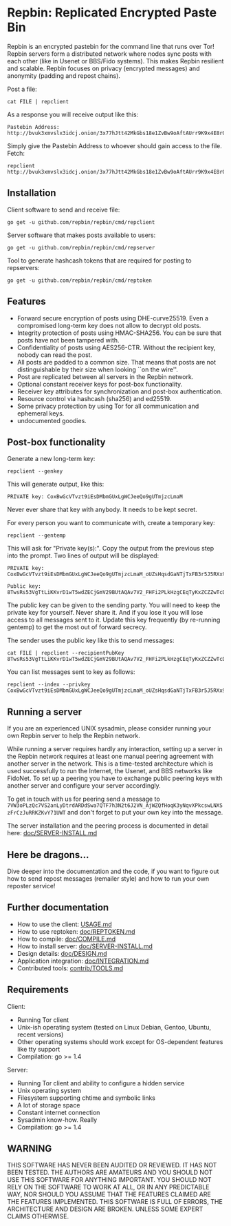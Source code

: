 # Repbin: Replicated Encrypted Paste Bin

Repbin is an encrypted pastebin for the command line that runs over Tor!
Repbin servers form a distributed network where nodes sync posts with each other
(like in Usenet or BBS/Fido systems). This makes Repbin resilient and scalable.
Repbin focuses on privacy (encrypted messages) and anonymity (padding and
repost chains).

Post a file:

	cat FILE | repclient

As a response you will receive output like this:

	Pastebin Address: http://bvuk3xmvslx3idcj.onion/3x77hJtt42MkGbs18e1ZvBw9oAftAUrr9K9x4E8rQzed_2PGBikD5hEcXh7kT4vtKPsZuwymWMeBNeGiRpQ24upB3

Simply give the Pastebin Address to whoever should gain access to the file.
Fetch:

	repclient http://bvuk3xmvslx3idcj.onion/3x77hJtt42MkGbs18e1ZvBw9oAftAUrr9K9x4E8rQzed_2PGBikD5hEcXh7kT4vtKPsZuwymWMeBNeGiRpQ24upB3


## Installation

Client software to send and receive file:

	go get -u github.com/repbin/repbin/cmd/repclient

Server software that makes posts available to users:

	go get -u github.com/repbin/repbin/cmd/repserver

Tool to generate hashcash tokens that are required for posting to repservers:

	go get -u github.com/repbin/repbin/cmd/reptoken


## Features

- Forward secure encryption of posts using DHE-curve25519. Even a compromised
  long-term key does not allow to decrypt old posts.
- Integrity protection of posts using HMAC-SHA256. You can be sure that posts
  have not been tampered with.
- Confidentiality of posts using AES256-CTR. Without the recipient key, nobody
  can read the post.
- All posts are padded to a common size. That means that posts are not
  distinguishable by their size when looking ``on the wire''.
- Post are replicated between all servers in the Repbin network.
- Optional constant receiver keys for post-box functionality.
- Receiver key attributes for synchronization and post-box authentication.
- Resource control via hashcash (sha256) and ed25519.
- Some privacy protection by using Tor for all communication and ephemeral keys.
- undocumented goodies.


## Post-box functionality

Generate a new long-term key:

	repclient --genkey

This will generate output, like this:

	PRIVATE key: CoxBwGcVTvzt9iEsDMbmGUxLgWCJeeQo9gUTmjzcLmaM

Never ever share that key with anybody. It needs to be kept secret.

For every person you want to communicate with, create a temporary key:

	repclient --gentemp

This will ask for "Private key(s):". Copy the output from the previous step into the prompt. Two lines of output will be displayed:

	PRIVATE key: CoxBwGcVTvzt9iEsDMbmGUxLgWCJeeQo9gUTmjzcLmaM_oUZsHqsdGaNTjTxFB3r5J5RXx9MYrjkCsrfd9UT4RuJ

	Public key: 8TwsRs53VgTtLiKKvrD1wT5wdZECjGmV29BUtAQAv7V2_FHFi2PLkHzgCEqTyKxZCZZwTcDr7BMwGkAr4wCUGT7Xp

The public key can be given to the sending party. You will need to keep the
private key for yourself. Never share it. And if you lose it you will lose
access to all messages sent to it. Update this key frequently (by re-running gentemp) to get the most out of forward secrecy.

The sender uses the public key like this to send messages:

	cat FILE | repclient --recipientPubKey 8TwsRs53VgTtLiKKvrD1wT5wdZECjGmV29BUtAQAv7V2_FHFi2PLkHzgCEqTyKxZCZZwTcDr7BMwGkAr4wCUGT7Xp
	
You can list messages sent to key as follows:

	repclient --index --privkey CoxBwGcVTvzt9iEsDMbmGUxLgWCJeeQo9gUTmjzcLmaM_oUZsHqsdGaNTjTxFB3r5J5RXx9MYrjkCsrfd9UT4RuJ


## Running a server

If you are an experienced UNIX sysadmin, please consider running your own Repbin
server to help the Repbin network.

While running a server requires hardly any interaction, setting up a server in
the Repbin network requires at least one manual peering agreement with another
server in the network. This is a time-tested architecture which is used
successfully to run the Internet, the Usenet, and BBS networks like FidoNet. To
set up a peering you have to exchange public peering keys with another server
and configure your server accordingly.

To get in touch with us for peering send a message to
`7VW3oPLzQc7VS2anLyDtrdARDdSwa7QTF7h3N2t6J2VN_AjWZQfHoqK3yNqvXPkcswLNXSzFrCzJuRRKZKvY71UWT`
and don't forget to put your own key into the message.

The server installation and the peering process is documented in detail here:
[doc/SERVER-INSTALL.md](https://github.com/repbin/repbin/blob/master/doc/SERVER-INSTALL.md)


## Here be dragons...

Dive deeper into the documentation and the code, if you want to figure out how
to send repost messages (remailer style) and how to run your own reposter
service!


## Further documentation

- How to use the client: [USAGE.md](https://github.com/repbin/repbin/blob/master/USAGE.md)
- How to use reptoken: [doc/REPTOKEN.md](https://github.com/repbin/repbin/blob/master/doc/REPTOKEN.md)
- How to compile: [doc/COMPILE.md](https://github.com/repbin/repbin/blob/master/doc/COMPILE.md)
- How to install server: [doc/SERVER-INSTALL.md](https://github.com/repbin/repbin/blob/master/doc/SERVER-INSTALL.md)
- Design details: [doc/DESIGN.md](https://github.com/repbin/repbin/blob/master/doc/DESIGN.md)
- Application integration: [doc/INTEGRATION.md](https://github.com/repbin/repbin/blob/master/doc/INTEGRATION.md)
- Contributed tools: [contrib/TOOLS.md](https://github.com/repbin/repbin/blob/master/contrib/TOOLS.md)


## Requirements

Client:
- Running Tor client
- Unix-ish operating system (tested on Linux Debian, Gentoo, Ubuntu, recent versions)
- Other operating systems should work except for OS-dependent features like tty support
- Compilation: go >= 1.4

Server:
- Running Tor client and ability to configure a hidden service
- Unix operating system
- Filesystem supporting chtime and symbolic links
- A lot of storage space
- Constant internet connection
- Sysadmin know-how. Really
- Compilation: go >= 1.4


## WARNING

THIS SOFTWARE HAS NEVER BEEN AUDITED OR REVIEWED. IT HAS NOT BEEN TESTED. THE
AUTHORS ARE AMATEURS AND YOU SHOULD NOT USE THIS SOFTWARE FOR ANYTHING
IMPORTANT. YOU SHOULD NOT RELY ON THE SOFTWARE TO WORK AT ALL, OR IN ANY
PREDICTABLE WAY, NOR SHOULD YOU ASSUME THAT THE FEATURES CLAIMED ARE THE
FEATURES IMPLEMENTED. THIS SOFTWARE IS FULL OF ERRORS, THE ARCHITECTURE AND
DESIGN ARE BROKEN. UNLESS SOME EXPERT CLAIMS OTHERWISE.
